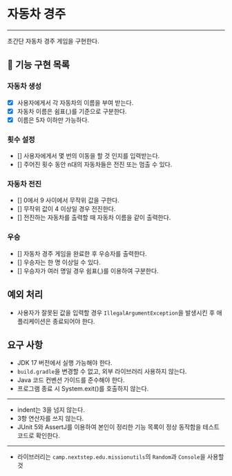 # 자동차 경주

---

초간단 자동차 경주 게임을 구현한다.

## 🎯 기능 구현 목록

### 자동차 생성

- [X] 사용자에게서 각 자동차의 이름을 부여 받는다.
- [X] 자동차 이름은 쉼표(,)를 기준으로 구분한다.
- [X] 이름은 5자 이하만 가능하다.

### 횟수 설정

- [] 사용자에게서 몇 번의 이동을 할 것 인지를 입력받는다.
- [] 주어진 횟수 동안 n대의 자동차들은 전진 또는 멈출 수 있다.

### 자동차 전진

- [] 0에서 9 사이에서 무작위 값을 구한다.
- [] 무작위 값이 4 이상일 경우 전진한다.
- [] 전진하는 자동차를 출력할 때 자동차 이름을 같이 출력한다.

### 우승

- [] 자동차 경주 게임을 완료한 후 우승자를 출력한다.
- [] 우승자는 한 명 이상일 수 있다.
- [] 우승자가 여러 명일 경우 쉼표(,)를 이용하여 구분한다.

## 예외 처리

- 사용자가 잘못된 값을 입력할 경우 `IllegalArgumentException`을 발생시킨 후 애플리케이션은 종료되어야 한다.

## 요구 사항

- JDK 17 버전에서 실행 가능해야 한다.
- `build.gradle`을 변경할 수 없고, 외부 라이브러리 사용하지 않는다.
- Java 코드 컨벤션 가이드를 준수해야 한다.
- 프로그램 종료 시 System.exit()를 호출하지 않는다.

---

- indent는 3을 넘지 않는다.
- 3항 연산자를 쓰지 않는다.
- JUnit 5와 AssertJ를 이용하여 본인이 정리한 기능 목록이 정상 동작함을 테스트 코드로 확인한다.

---

- 라이브러리는 `camp.nextstep.edu.missionutils`의 `Random`과 `Console`을 사용할 것